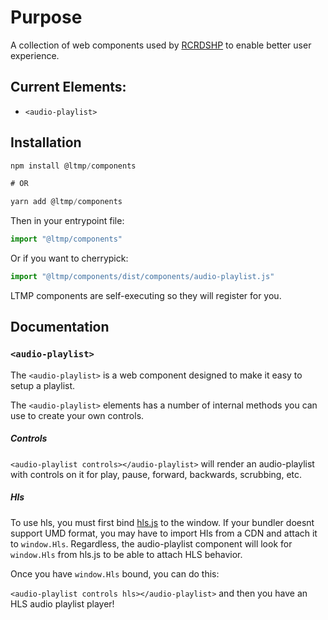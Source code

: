 # Purpose

A collection of web components used by
[RCRDSHP](https://app.rcrdshp.com/) to enable better user
experience.

## Current Elements:

- `<audio-playlist>`

## Installation

```js
npm install @ltmp/components

# OR

yarn add @ltmp/components
```

Then in your entrypoint file:

```js
import "@ltmp/components"
```

Or if you want to cherrypick:

```js
import "@ltmp/components/dist/components/audio-playlist.js"
```

LTMP components are self-executing so they will register
for you.

## Documentation

### `<audio-playlist>`

The `<audio-playlist>` is a web component designed to make it easy to
setup a playlist.

The `<audio-playlist>` elements has a number of internal methods you can
use to create your own controls.

##### Controls

`<audio-playlist controls></audio-playlist>` will render an
audio-playlist with controls on it for play, pause, forward, backwards,
scrubbing, etc.

##### Hls

To use hls, you must first bind
[hls.js](https://github.com/video-dev/hls.js/) to the window. If your
bundler doesnt support UMD format, you may have to import Hls from a CDN
and attach it to `window.Hls`. Regardless, the audio-playlist component
will look for `window.Hls` from hls.js to be able to attach HLS
behavior.

Once you have `window.Hls` bound, you can do this:

`<audio-playlist controls hls></audio-playlist>` and then you have an
HLS audio playlist player!
